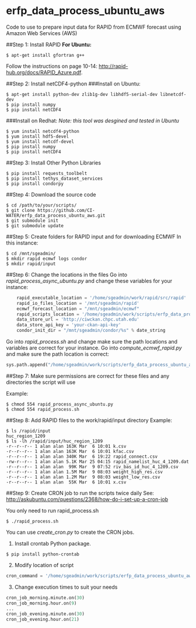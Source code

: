 # erfp_data_process_ubuntu_aws
Code to use to prepare input data for RAPID from ECMWF forecast using Amazon Web Services (AWS)

##Step 1: Install RAPID
**For Ubuntu:**
```
$ apt-get install gfortran g++
```
Follow the instructions on page 10-14: http://rapid-hub.org/docs/RAPID_Azure.pdf.

##Step 2: Install netCDF4-python
###Install on Ubuntu:
```
$ apt-get install python-dev zlib1g-dev libhdf5-serial-dev libnetcdf-dev 
$ pip install numpy
$ pip install netCDF4
```
###Install on Redhat:
*Note: this tool was desgined and tested in Ubuntu*
```
$ yum install netcdf4-python
$ yum install hdf5-devel
$ yum install netcdf-devel
$ pip install numpy
$ pip install netCDF4
```
##Step 3: Install Other Python Libraries
```
$ pip install requests_toolbelt
$ pip install tethys_dataset_services
$ pip install condorpy
```
##Step 4: Download the source code
```
$ cd /path/to/your/scripts/
$ git clone https://github.com/CI-WATER/erfp_data_process_ubuntu_aws.git
$ git submodule init
$ git submodule update
```
##Step 5: Create folders for RAPID input and for downloading ECMWF
In this instance:
```
$ cd /mnt/sgeadmin/
$ mkdir rapid ecmwf logs condor
$ mkdir rapid/input
```
##Step 6: Change the locations in the files
Go into *rapid_process_async_ubuntu.py* and change these variables for your instance:
```python
    rapid_executable_location = '/home/sgeadmin/work/rapid/src/rapid'
    rapid_io_files_location = '/mnt/sgeadmin/rapid'
    ecmwf_forecast_location = "/mnt/sgeadmin/ecmwf"
    rapid_scripts_location = '/home/sgeadmin/work/scripts/erfp_data_process_ubuntu_aws'
    data_store_url = 'http://ciwckan.chpc.utah.edu'
    data_store_api_key = 'your-ckan-api-key'
    condor_init_dir = "/mnt/sgeadmin/condor/%s" % date_string
```
Go into *rapid_process.sh* and change make sure the path locations and variables are correct for your instance.
Go into *compute_ecmwf_rapid.py* and make sure the path location is correct:
```python
sys.path.append("/home/sgeadmin/work/scripts/erfp_data_process_ubuntu_aws")
```

##Step 7: Make sure permissions are correct for these files and any directories the script will use

Example:
```
$ chmod 554 rapid_process_async_ubuntu.py
$ chmod 554 rapid_process.sh
```
##Step 8: Add RAPID files to the work/rapid/input directory
Example:
```
$ ls /rapid/input
huc_region_1209
$ ls -lh /rapid/input/huc_region_1209
-r--r--r-- 1 alan alan 163K Mar  6 10:01 k.csv
-r--r--r-- 1 alan alan 163K Mar  6 10:01 kfac.csv
-r--r--r-- 1 alan alan 340K Mar  6 19:22 rapid_connect.csv
-rw-r--r-- 1 alan alan 5.1K Mar 25 04:15 rapid_namelist_huc_4_1209.dat
-r--r--r-- 1 alan alan  99K Mar  9 07:52 riv_bas_id_huc_4_1209.csv
-r--r--r-- 1 alan alan 1.5M Mar  9 08:03 weight_high_res.csv
-r--r--r-- 1 alan alan 1.2M Mar  9 08:03 weight_low_res.csv
-r--r--r-- 1 alan alan  55K Mar  6 10:01 x.csv
```
##Step 9: Create CRON job to run the scripts twice daily
See: http://askubuntu.com/questions/2368/how-do-i-set-up-a-cron-job

You only need to run rapid_process.sh
```
$ ./rapid_process.sh
```
You can use *create_cron.py* to create the CRON jobs.

1) Install crontab Python package.
```
$ pip install python-crontab
```
2) Modify location of script
```python
cron_command = '/home/sgeadmin/work/scripts/erfp_data_process_ubuntu_aws/rapid_process.sh' 
```
3) Change execution times to suit your needs
```python
cron_job_morning.minute.on(30)
cron_job_morning.hour.on(9)
...
cron_job_evening.minute.on(30)
cron_job_evening.hour.on(21)
```

